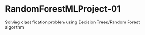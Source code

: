 # RandomForestMLProject-01
Solving classification problem using Decision Trees/Random Forest algorithm
